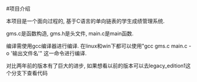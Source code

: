 #项目介绍

本项目是一个面向过程的, 基于C语言的单向链表的学生成绩管理系统.

gms.c是函数构造, gms.h是头文件, main.c是main函数.

编译需使用gcc编译器进行编译.  在linux和win下都可以使用"gcc gms.c main.c -o '输出文件名'" 这一命令进行编译.

对比两年前的版本有了巨大的进步, 如果想看以前的版本可以去legacy_edition1这个分支下查看代码
